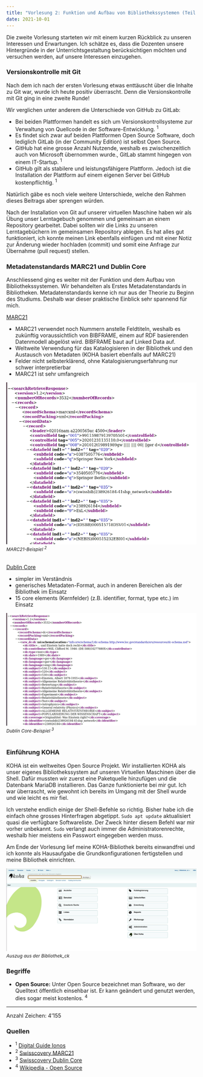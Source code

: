 ```yaml
---
title: "Vorlesung 2: Funktion und Aufbau von Bibliothekssystemen (Teil 1/2)"
date: 2021-10-01
---
```


<p>Die zweite Vorlesung starteten wir mit einem kurzen Rückblick zu unseren Interessen und Erwartungen. Ich schätze es, dass die Dozenten unsere Hintergründe in der Unterrichtsgestaltung berücksichtigen möchten und versuchen werden, auf unsere Interessen einzugehen.</p>

<h3>Versionskontrolle mit Git</h3>
<p>Nach dem ich nach der ersten Vorlesung etwas enttäuscht über die Inhalte zu Git war, wurde ich heute positiv überrascht. Denn die Versionskontrolle mit Git ging in eine zweite Runde!</p>

<p>Wir verglichen unter anderem die Unterschiede von GitHub zu GitLab:</p>
<ul>
  <li>Bei beiden Plattformen handelt es sich um Versionskontrollsysteme zur Verwaltung von Quellcode in der Software-Entwicklung. <sup>1</sup></li>
  <li>Es findet sich zwar auf beiden Plattformen Open Source Software, doch lediglich GitLab (in der Community Edition) ist selbst Open Source.</li>
  <li>GitHub hat eine grosse Anzahl Nutzende, weshalb es zwischenzeitlich auch von Microsoft übernommen wurde., GitLab stammt hingegen von einem IT-Startup. <sup>1</sup></li>
  <li>GitHub gilt als stabilere und leistungsfähigere Plattform. Jedoch ist die Installation der Plattform auf einem eigenen Server bei GitHub kostenpflichtig. <sup>1</sup></li>
  </ul>

<p>Natürlich gäbe es noch viele weitere Unterschiede, welche den Rahmen dieses Beitrags aber sprengen würden.</p>

<p>Nach der Installation von Git auf unserer virtuellen Maschine haben wir als Übung unser Lerntagebuch genommen und gemeinsam an einem Repository gearbeitet. Dabei sollten wir die Links zu unseren Lerntagebüchern im gemeinsamen Repository ablegen. Es hat alles gut funktioniert, ich konnte meinen Link ebenfalls einfügen und mit einer Notiz zur Änderung wieder hochladen (commit) und somit eine Anfrage zur Übernahme (pull request) stellen.</p>

<h3>Metadatenstandards MARC21 und Dublin Core</h3>
<p>Anschliessend ging es weiter mit der Funktion und dem Aufbau von Bibliothekssystemen. Wir behandelten als Erstes Metadatenstandards in Bibliotheken. Metadatenstandards kenne ich nur aus der Theorie zu Beginn des Studiums. Deshalb war dieser praktische Einblick sehr spannend für mich.<p>

<u>MARC21</u>
<ul>
  <li>MARC21 verwendet noch Nummern anstelle Feldtiteln, weshalb es zukünftig voraussichtlich von BIBFRAME, einem auf RDF basierenden Datenmodell abgelöst wird. BIBFRAME baut auf Linked Data auf.</li>
  <li>Weltweite Verwendung für das Katalogisieren in der Bibliothek und den Austausch von Metadaten (KOHA basiert ebenfalls auf MARC21) </li>
  <li>Felder nicht selbsterklärend, ohne Katalogisierungserfahrung nur schwer interpretierbar</li>
  <li>MARC21 ist sehr umfangreich</li></ul>

<img src="https://github.com/cynkoh/BAIN21_ck/blob/b66f96cfe13710691a8f3c0d00e718e37a9045ab/images/02_Marc21.PNG" alt="MARC21-Beispiel"> <br>
  <i style="font-size:12px">MARC21-Beispiel <sup>2</sup></i> <br><br>

<u>Dublin Core</u>
  <ul><li>simpler im Verständnis</li>
   <li>generisches Metadaten-Format, auch in anderen Bereichen als der Bibliothek im Einsatz</li>
   <li>15 core elements (Kernfelder) (z.B. identifier, format, type etc.) im Einsatz </li></ul>

<img src="https://github.com/cynkoh/BAIN21_ck/blob/master/images/02_DublinCore.PNG" alt="Dublin Core-Beispiel"> <br>
<i style="font-size:12px">Dublin Core-Beispiel <sup>3</sup></i> <br><br>

<h3>Einführung KOHA</h3>
<p>KOHA ist ein weltweites Open Source Projekt. Wir installierten KOHA als unser eigenes Bibliothekssystem auf unseren Virtuellen Maschinen über die Shell. Dafür mussten wir zuerst eine Paketquelle hinzufügen und die Datenbank MariaDB installieren. Das Ganze funktionierte bei mir gut. Ich war überrascht, wie gewohnt ich bereits im Umgang mit der Shell wurde und wie leicht es mir fiel.</p>

<p>Ich verstehe endlich einige der Shell-Befehle so richtig. Bisher habe ich die einfach ohne grosses Hinterfragen abgetippt. <code>Sudo apt update</code> aktualisiert quasi die verfügbare Softwareliste. Der Zweck hinter diesem Befehl war mir vorher unbekannt. <code>Sudo</code> verlangt auch immer die Administratorenrechte, weshalb hier meistens ein Passwort eingegeben werden muss.</p>

<p>Am Ende der Vorlesung lief meine KOHA-Bibliothek bereits einwandfrei und ich konnte als Hausaufgabe die Grundkonfigurationen fertigstellen und meine Bibliothek einrichten. </p>

<img src="https://github.com/cynkoh/BAIN21_ck/blob/b66f96cfe13710691a8f3c0d00e718e37a9045ab/images/02_Koha.PNG" alt="KOHA-Bibliothek"> 
<i style="font-size:12px">Auszug aus der Bibliothek_ck</i> 

<h3>Begriffe</h3>
<ul><li><b>Open Source:</b> Unter Open Source bezeichnet man Software, wo der Quelltext öffentlich einsehbar ist. Er kann geändert und genutzt werden, dies sogar meist kostenlos. <sup>4</sup></li></ul>

---
<p>Anzahl Zeichen: 4’155</p>


<h3>Quellen</h3>
<ul>
  <li><sup>1</sup>
    <a href = "https://www.ionos.de/digitalguide/websites/web-entwicklung/gitlab-vs-github/" target="_blank">Digital Guide Ionos</a></li>
  <li><sup>2</sup>
    <a href = "https://swisscovery.slsp.ch/view/sru/41SLSP_NETWORK?version=1.2&operation=searchRetrieve&query=title=einstein&recordSchema=marcxml" target="_blank">Swisscovery MARC21</a></li>
  <li><sup>3</sup>
    <a href = "https://swisscovery.slsp.ch/view/sru/41SLSP_NETWORK?version=1.2&operation=searchRetrieve&query=title=einstein&recordSchema=dc" target="_blank">Swisscovery Dublin Core</a></li>
  <li><sup>4</sup>
    <a href = "https://de.wikipedia.org/wiki/Open_Source" target="_blank">Wikipedia - Open Source</a></li>
    </ul>




